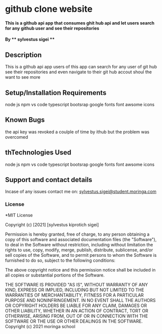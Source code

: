 
# github clone website
#### This is a github api app that consumes ghit hub api and let users search for any github user and see their repositories
#### By ** sylvestus sigei **
## Description
This is a github api app users of this app can search for any user of git hub see their repositories and even navigate to their git hub accout shoul the want to see more
## Setup/Installation Requirements
node js
npm
vs code
typescript
bootsrap 
google fonts
font awsome icons

## Known Bugs
the api key was revoked a coulple of time by ithub but the problem was overcomed
## thTechnologies Used
node js
npm
vs code
typescript
bootsrap 
google fonts
font awsome icons
## Support and contact details
Incase of any issues contact me on:
sylvestus.sigei@student.moringa.com
### License
*MIT License

Copyright (c) [2021] [sylvestus kiprotich sigei]

Permission is hereby granted, free of charge, to any person obtaining a copy
of this software and associated documentation files (the "Software"), to deal
in the Software without restriction, including without limitation the rights
to use, copy, modify, merge, publish, distribute, sublicense, and/or sell
copies of the Software, and to permit persons to whom the Software is
furnished to do so, subject to the following conditions:

The above copyright notice and this permission notice shall be included in all
copies or substantial portions of the Software.

THE SOFTWARE IS PROVIDED "AS IS", WITHOUT WARRANTY OF ANY KIND, EXPRESS OR
IMPLIED, INCLUDING BUT NOT LIMITED TO THE WARRANTIES OF MERCHANTABILITY,
FITNESS FOR A PARTICULAR PURPOSE AND NONINFRINGEMENT. IN NO EVENT SHALL THE
AUTHORS OR COPYRIGHT HOLDERS BE LIABLE FOR ANY CLAIM, DAMAGES OR OTHER
LIABILITY, WHETHER IN AN ACTION OF CONTRACT, TORT OR OTHERWISE, ARISING FROM,
OUT OF OR IN CONNECTION WITH THE SOFTWARE OR THE USE OR OTHER DEALINGS IN THE
SOFTWARE.
Copyright (c) 2021 moringa school
  